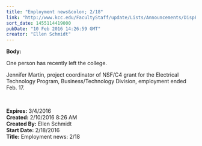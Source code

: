```yaml
---
title: "Employment news&colon; 2/18"
link: "http://www.kcc.edu/FacultyStaff/update/Lists/Announcements/DispForm.aspx?ID=2161"
sort_date: 1455114419000
pubDate: "10 Feb 2016 14:26:59 GMT"
creator: "Ellen Schmidt"
---
```


<div><b>Body:</b> <div class="ExternalClassC32DF773CFC34FC285C6A4B9C6AF44D8"><p>​One person has recently left the college.</p>
<p>Jennifer Martin, project coordinator of NSF/C4 grant for the Electrical Technology Program, Business/Technology Division, employment ended Feb. 17.</p>
<p> </p></div></div>
<div><b>Expires:</b> 3/4/2016</div>
<div><b>Created:</b> 2/10/2016 8:26 AM</div>
<div><b>Created By:</b> Ellen Schmidt</div>
<div><b>Start Date:</b> 2/18/2016</div>
<div><b>Title:</b> Employment news: 2/18</div>
